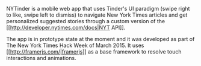 NYTinder is a mobile web app that uses Tinder's UI paradigm (swipe right to like, swipe left to dismiss) to navigate New York Times articles and get personalized suggested stories through a custom version of the [[http://developer.nytimes.com/docs|NYT API]].

The app is in prototype state at the moment and it was developed as part of The New York Times Hack Week of March 2015. It uses [[http://framerjs.com/|framerjs]] as a base framework to resolve touch interactions and animations.
